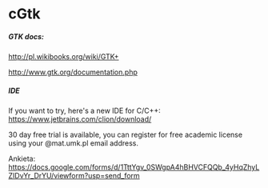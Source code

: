 # cGtk


##### GTK docs:

http://pl.wikibooks.org/wiki/GTK+

http://www.gtk.org/documentation.php

##### IDE
If you want to try, here's a new IDE for C/C++:
https://www.jetbrains.com/clion/download/

30 day free trial is available, you can register for free academic license using your @mat.umk.pl email address.

Ankieta: https://docs.google.com/forms/d/1TttYgv_0SWgpA4hBHVCFQQb_4yHqZhyLZIDvYr_DrYU/viewform?usp=send_form
